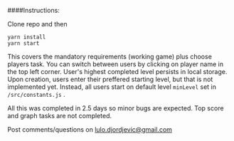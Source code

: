 ####Instructions:

Clone repo and then

`yarn install`<br>
`yarn start`

This covers the mandatory requirements (working game) plus choose players task. You can switch between users by clicking on player name in the top left corner. User's highest completed level persists in local storage. Upon creation, users enter their preffered starting level, but that is not implemented yet. Instead, all users start on default level `minLevel` set in `/src/constants.js` .

All this was completed in 2.5 days so minor bugs are expected. Top score and graph tasks are not completed.

Post comments/questions on lulo.djordjevic@gmail.com
